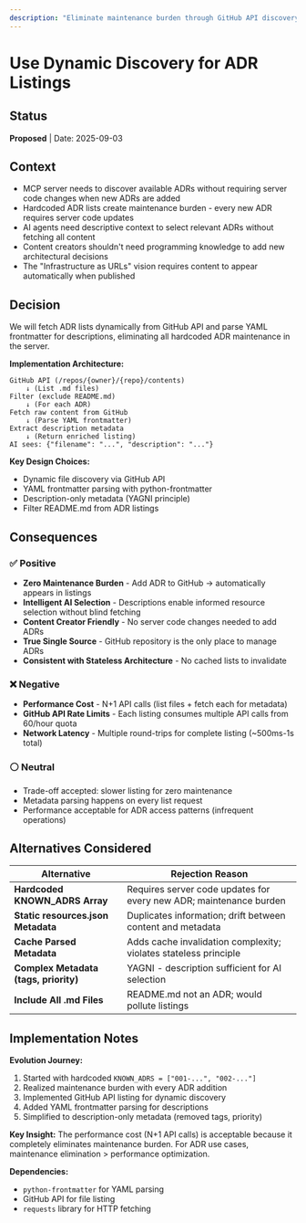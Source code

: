 ```yaml
---
description: "Eliminate maintenance burden through GitHub API discovery with YAML frontmatter metadata parsing"
---
```


# Use Dynamic Discovery for ADR Listings

## Status
**Proposed** | Date: 2025-09-03

## Context
- MCP server needs to discover available ADRs without requiring server code changes when new ADRs are added
- Hardcoded ADR lists create maintenance burden - every new ADR requires server code updates
- AI agents need descriptive context to select relevant ADRs without fetching all content
- Content creators shouldn't need programming knowledge to add new architectural decisions
- The "Infrastructure as URLs" vision requires content to appear automatically when published

## Decision
We will fetch ADR lists dynamically from GitHub API and parse YAML frontmatter for descriptions, eliminating all hardcoded ADR maintenance in the server.

**Implementation Architecture:**
```
GitHub API (/repos/{owner}/{repo}/contents)
    ↓ (List .md files)
Filter (exclude README.md)
    ↓ (For each ADR)
Fetch raw content from GitHub
    ↓ (Parse YAML frontmatter)
Extract description metadata
    ↓ (Return enriched listing)
AI sees: {"filename": "...", "description": "..."}
```

**Key Design Choices:**
- Dynamic file discovery via GitHub API
- YAML frontmatter parsing with python-frontmatter
- Description-only metadata (YAGNI principle)
- Filter README.md from ADR listings

## Consequences

### ✅ Positive
- **Zero Maintenance Burden** - Add ADR to GitHub → automatically appears in listings
- **Intelligent AI Selection** - Descriptions enable informed resource selection without blind fetching
- **Content Creator Friendly** - No server code changes needed to add ADRs
- **True Single Source** - GitHub repository is the only place to manage ADRs
- **Consistent with Stateless Architecture** - No cached lists to invalidate

### ❌ Negative
- **Performance Cost** - N+1 API calls (list files + fetch each for metadata)
- **GitHub API Rate Limits** - Each listing consumes multiple API calls from 60/hour quota
- **Network Latency** - Multiple round-trips for complete listing (~500ms-1s total)

### ⚪ Neutral
- Trade-off accepted: slower listing for zero maintenance
- Metadata parsing happens on every list request
- Performance acceptable for ADR access patterns (infrequent operations)

## Alternatives Considered

| Alternative | Rejection Reason |
|-------------|------------------|
| **Hardcoded KNOWN_ADRS Array** | Requires server code updates for every new ADR; maintenance burden |
| **Static resources.json Metadata** | Duplicates information; drift between content and metadata |
| **Cache Parsed Metadata** | Adds cache invalidation complexity; violates stateless principle |
| **Complex Metadata (tags, priority)** | YAGNI - description sufficient for AI selection |
| **Include All .md Files** | README.md not an ADR; would pollute listings |

## Implementation Notes

**Evolution Journey:**
1. Started with hardcoded `KNOWN_ADRS = ["001-...", "002-..."]`
2. Realized maintenance burden with every ADR addition
3. Implemented GitHub API listing for dynamic discovery
4. Added YAML frontmatter parsing for descriptions
5. Simplified to description-only metadata (removed tags, priority)

**Key Insight:** The performance cost (N+1 API calls) is acceptable because it completely eliminates maintenance burden. For ADR use cases, maintenance elimination > performance optimization.

**Dependencies:**
- `python-frontmatter` for YAML parsing
- GitHub API for file listing
- `requests` library for HTTP fetching